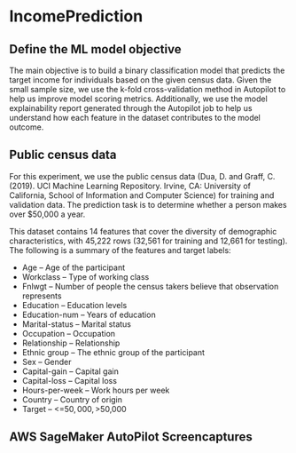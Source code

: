 # IncomePrediction

## Define the ML model objective
The main objective is to build a binary classification model that predicts the target income for individuals based on the given census data. Given the small sample size, we use the k-fold cross-validation method in Autopilot to help us improve model scoring metrics. Additionally, we use the model explainability report generated through the Autopilot job to help us understand how each feature in the dataset contributes to the model outcome.

## Public census data
For this experiment, we use the public census data (Dua, D. and Graff, C. (2019). UCI Machine Learning Repository. Irvine, CA: University of California, School of Information and Computer Science) for training and validation data. The prediction task is to determine whether a person makes over $50,000 a year.

This dataset contains 14 features that cover the diversity of demographic characteristics, with 45,222 rows (32,561 for training and 12,661 for testing). The following is a summary of the features and target labels:

* Age – Age of the participant
* Workclass – Type of working class
* Fnlwgt – Number of people the census takers believe that observation represents
* Education – Education levels
* Education-num – Years of education
* Marital-status – Marital status
* Occupation – Occupation
* Relationship – Relationship
* Ethnic group – The ethnic group of the participant
* Sex – Gender
* Capital-gain – Capital gain
* Capital-loss – Capital loss
* Hours-per-week – Work hours per week
* Country – Country of origin
* Target – <=$50,000, >$50,000

## AWS SageMaker AutoPilot Screencaptures

